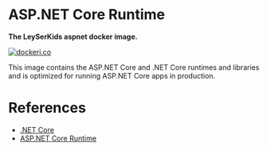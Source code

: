 # ASP.NET Core Runtime
**The LeySerKids aspnet docker image.**

[![dockeri.co](https://dockeri.co/image/leyserkids/aspnet)](https://hub.docker.com/r/leyserkids/aspnet)


This image contains the ASP.NET Core and .NET Core runtimes and libraries and is optimized for running ASP.NET Core apps in production.

# References
* [.NET Core](https://dotnet.microsoft.com/download/dotnet-core)
* [ASP.NET Core Runtime](https://hub.docker.com/_/microsoft-dotnet-core-aspnet/)